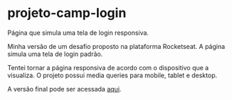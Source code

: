 # projeto-camp-login
 Página que simula uma tela de login responsiva.
 
 Minha versão de um desafio proposto na plataforma Rocketseat. A página simula uma tela de login padrão. 

Tentei tornar a página responsiva de acordo com o dispositivo que a visualiza. O projeto possui media queries para mobile, tablet e desktop.

A versão final pode ser acessada <a href="luizfernandolpp.github.io/projeto-camp-login/">aqui</a>.
